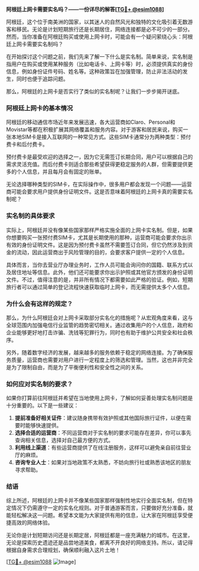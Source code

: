 **阿根廷上网卡需要实名吗？——一份详尽的解答[[TG💪+ @esim1088](https://t.me/s/esim1088)]**

阿根廷，这个位于南美洲的国家，以其迷人的自然风光和独特的文化吸引着无数游客和移民。无论是计划短期旅行还是长期居住，网络连接都是必不可少的一部分。然而，当你准备在阿根廷购买或使用上网卡时，可能会有一个疑问萦绕心头：阿根廷上网卡需要实名制吗？

在开始探讨这个问题之前，我们先来了解一下什么是实名制。简单来说，实名制是指用户在购买或使用某种服务（比如电话卡、上网卡等）时，必须提供真实的身份信息，例如身份证件号码、姓名等。这种政策旨在加强管理，防止非法活动的发生，同时也便于追踪问题。

那么，阿根廷的上网卡是否实行了类似的实名制呢？让我们一步步揭开谜底。

### 阿根廷上网卡的基本情况

阿根廷的移动通信市场近年来发展迅速，各大运营商如Claro、Personal和Movistar等都在积极扩展其网络覆盖和服务内容。对于游客和居民来说，购买一张本地SIM卡是接入互联网的一种常见方式。这些SIM卡通常分为两种类型：预付费卡和后付费卡。

预付费卡是最受欢迎的选择之一，因为它无需签订长期合同，用户可以根据自己的需求灵活充值。而后付费卡则适合那些希望获得更稳定服务的人群，但需要提供更多的个人信息，并且每月会有固定的账单。

无论选择哪种类型的SIM卡，在实际操作中，很多用户都会发现一个问题——运营商可能会要求用户提供身份证明文件。这是否意味着阿根廷的上网卡真的需要实名制呢？

### 实名制的具体要求

实际上，阿根廷并没有像某些国家那样严格实施全面的上网卡实名制。但是，如果你想要购买一张预付费SIM卡，尤其是长期使用的那种，运营商可能会要求你出示有效的身份证明文件。这是因为预付费卡虽然不需要签订合同，但它仍然涉及到资金的流动，因此运营商出于风险管理的目的，会要求客户提供一定的个人信息。

具体而言，当你去营业厅办理业务时，工作人员可能会询问你的国籍、联系方式以及居住地址等信息。此外，他们还可能要求你出示护照或其他官方颁发的身份证明文件。不过，值得注意的是，并非所有情况下都需要如此严格的验证。例如，短期旅行者可以通过简单的登记流程快速获取临时上网卡，而无需提供太多个人信息。

### 为什么会有这样的规定？

那么，为什么阿根廷会对上网卡采取部分实名化的措施呢？从宏观角度来看，这与全球范围内加强电信行业监管的趋势密切相关。通过收集用户的个人信息，政府和企业能够更好地打击诈骗、洗钱等犯罪行为，同时也有助于维护公共安全和社会秩序。

另外，随着数字经济的发展，越来越多的服务依赖于稳定的网络连接。为了确保服务质量，运营商也需要对用户进行一定程度上的筛选和管理。当然，这也并非完全是为了限制自由，而是为了平衡便利性和安全性之间的关系。

### 如何应对实名制的要求？

如果你打算前往阿根廷并希望在当地使用上网卡，了解如何妥善处理实名制问题是十分重要的。以下是一些建议：

1. **提前准备好相关证件**：建议随身携带有效护照或其他国际旅行证件，以便在需要时能够快速提供。
2. **选择合适的运营商**：不同运营商对于实名制的要求可能存在差异，你可以事先查询相关信息，选择对自己最方便的方式。
3. **利用线上渠道**：有些运营商提供了在线注册服务，这样可以避免亲自前往营业厅的麻烦。
4. **咨询专业人士**：如果对当地政策不太熟悉，不妨向旅行社或熟悉该地区的朋友寻求帮助。

### 结语

综上所述，阿根廷的上网卡并不像某些国家那样强制性地实行全面实名制，但在特定情况下仍需遵守一定的实名化规则。对于普通游客而言，只要做好充分准备，就能轻松解决这一问题。希望本文能为大家提供有用的信息，让大家在阿根廷享受便捷高效的网络体验。

无论你是计划短期访问还是长期定居，阿根廷都是一座充满魅力的城市。在这里，无论是探索历史遗迹还是品尝地道美食，都离不开良好的网络支持。所以，请记得根据自身需求合理规划，确保顺利融入这片土地！

[[TG💪+ @esim1088](https://t.me/s/esim1088) ![Image](https://i.postimg.cc/4NQfJmqS/Snipaste-2025-05-13-00-14-12.png)]